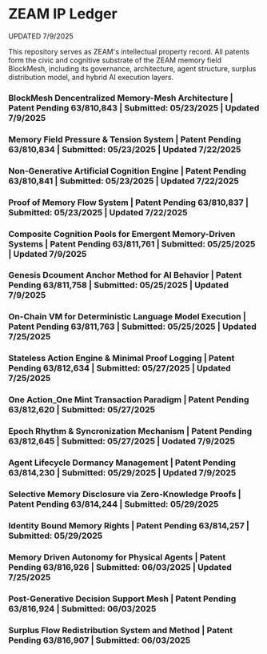 # ZEAM IP Ledger  

UPDATED 7/9/2025

This repository serves as ZEAM's intellectual property record.  All patents form the civic and cognitive substrate of the ZEAM memory field BlockMesh, including its governance, architecture, agent structure, surplus distribution model, and hybrid AI execution layers. 

### BlockMesh Dencentralized Memory-Mesh Architecture | Patent Pending 63/810,843 | Submitted: 05/23/2025 | Updated 7/9/2025

### Memory Field Pressure & Tension System | Patent Pending 63/810,834 | Submitted: 05/23/2025 | Updated 7/22/2025

### Non-Generative Artificial Cognition Engine | Patent Pending 63/810,841 | Submitted: 05/23/2025 | Updated 7/22/2025

### Proof of Memory Flow System | Patent Pending 63/810,837 | Submitted: 05/23/2025 | Updated 7/22/2025

### Composite Cognition Pools for Emergent Memory-Driven Systems | Patent Pending 63/811,761 | Submitted: 05/25/2025 | Updated 7/9/2025

### Genesis Dcoument Anchor Method for AI Behavior | Patent Pending 63/811,758 | Submitted: 05/25/2025 | Updated 7/9/2025

### On-Chain VM for Deterministic Language Model Execution | Patent Pending 63/811,763 | Submitted: 05/25/2025 | Updated 7/25/2025

### Stateless Action Engine & Minimal Proof Logging | Patent Pending 63/812,634 | Submitted: 05/27/2025 | Updated 7/25/2025

### One Action_One Mint Transaction Paradigm | Patent Pending 63/812,620 | Submitted: 05/27/2025

### Epoch Rhythm & Syncronization Mechanism | Patent Pending 63/812,645 | Submitted: 05/27/2025 | Uodated 7/9/2025

### Agent Lifecycle Dormancy Management | Patent Pending 63/814,230 | Submitted: 05/29/2025 | Updated 7/9/2025

### Selective Memory Disclosure via Zero-Knowledge Proofs | Patent Pending 63/814,244 | Submitted: 05/29/2025

### Identity Bound Memory Rights | Patent Pending 63/814,257 | Submitted: 05/29/2025

### Memory Driven Autonomy for Physical Agents | Patent Pending 63/816,926 | Submitted: 06/03/2025 | Updated 7/25/2025

### Post-Generative Decision Support Mesh | Patent Pending 63/816,924 | Submitted: 06/03/2025

### Surplus Flow Redistribution System and Method | Patent Pending 63/816,907 | Submitted: 06/03/2025
